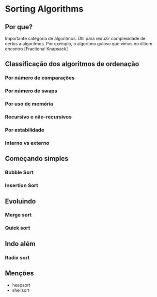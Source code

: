 # Sorting Algorithms

## Por que?
Importante categoria de algoritmos. Ùtil para reduzir complexidade de certos a algoritmos. Por exemplo, o algoritmo
guloso que vimos no últiom encontro [Fractional Knapsack]

## Classificação dos algoritmos de ordenação

### Por número de comparações
### Por número de swaps
### Por uso de memória
### Recursivo e não-recursivos
### Por estabilidade
### Interno vs externo


## Começando simples

### Bubble Sort

### Insertion Sort


## Evoluindo

### Merge sort

### Quick sort


## Indo além

### Radix sort

## Menções

- heapsort
- shellsort
